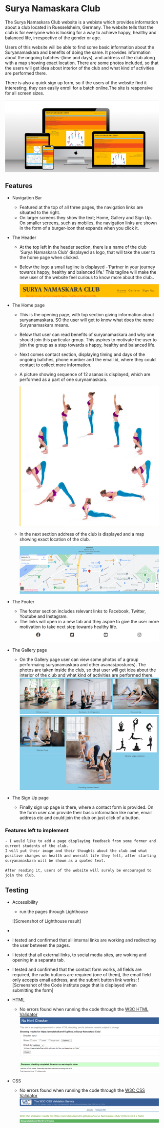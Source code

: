 # Surya Namaskara Club
The Surya Namaskara Club website is a webiste which provides information about a club located in Ruesselsheim, Germany. The website tells that the club is for everyone who is looking for a way to achieve happy, healthy and balanced life, irrespective of the gender or age.

Users of this website will be able to find some basic information about the Suryanamaskara and benefits of doing the same. It provides information about the ongoing batches-(time and days), and address of the club along with a map showing exact location.
There are some photos included, so that the users will get idea about interior of the club and what kind of activities are performed there.  

There is also a quick sign up form, so if the users of the website find it interesting, they can easily enroll for a batch online.The site is responsive for all screen sizes.

![Screenshot of the websites homepage on different devices](assets/images/responsive-website.png) 

## Features
* Navigation Bar
    -   Featured at the top of all three pages, the navigation links are situated to the right. 
    -  On larger screens they show the text; Home, Gallery and Sign Up. On smaller screens, such as mobiles, the navigation links are shown in the form of a burger-icon that expands when you click it.


* The Header
    -  At the top left in the header section, there is a name of the club 'Surya Namaskara Club' displayed as logo, that will take the user to the home page when clicked.   
    -   Below the logo a small tagline is displayed -'Partner in your journey towards happy, healthy and balanced life.' This tagline will make the new user of the website feel curious to know more about the club..

        ![Screenshot of the header containing club logo and navigation bar](/assets/images/header-image.png)

* The Home page

    - This is the opening page, with top section giving information about suryanamaskara. SO the user will get to know what does the name Suryanamaskara means. 
    - Below that user can read benefits of suryanamaskara and why one should join this particular group. This aspires to motivate the user to join the group as a step towards a happy, healthy and balanced life.
    - Next comes contact section, displaying timing and days of the ongoing batches, phone number and the email id, where they could contact to collect more information.
    - A picture showing sequence of 12 asanas is displayed, which are performed as a part of one surynamaskara. 

        ![Screenshot of a picture showing sequence of 12 asanas](/assets/images/sequence-of-asanas.png)

    - In the next section address of the club is displayed and a map showing exact location of the club.

        ![Screenshot of a picture showing address of club and map](/assets/images/map.png)

* The Footer
    -   The footer section includes relevant links to Facebook, Twitter, Youtube  and Instagram.
    -   The links will open in a new tab and they aspire to give the user more motivation to take next step towards healthy life.
![Screenshot of the Footer with social media links](/assets/images/footer.png)

* The Gallery page
    -   On the Gallery page user can view some photos of a group performaing suryanamaskara and other asanas(postures). The photos are taken inside the club, so that user will get idea about the interior of the club and what kind of activities are performed there.       
        ![Screenshot 1 of a gallery showing different yoga poses](/assets/images/Yoga-poses1.png)
        ![Screenshot 2 of a gallery showing different yoga poses](/assets/images/Yoga-poses2.png)

* The Sign Up page
    -   Finally sign up page is there, where a contact form is provided. On the form user can provide their basic information like name, email address etc and could join the club on just click of a button.

### Features left to implement
    
    - I would like to add a page displaying feedback from some former and current students of the club. 
    I will put their image and their thoughts about the club and what positive changes on health and overall life they felt, after starting suryanamaskara will be shown as a quoted text.

    After reading it, users of the website will surely be encouraged to join the club.

## Testing
-   Accessibility
    -   run the pages through Lighthouse 
    
    ![Screenshot of Lighthouse result]
 
-  
-   I tested and confirmed that all internal links are working and redirecting the user between the pages.
-   I tested that all external links, to social media sites, are woking and opening in a separate tab.
-   I tested and confirmed that the contact form works, all fields are required, the radio buttons are required (one of them), the email field only accepts email address, and the submit button link works:
![Screenshot of the Code institute page that is displayed when submitting the form]
    
-   HTML
    -   No errors found when running the code through the [W3C HTML Validator](https://validator.w3.org/)
![Screenshot of the HTML Validator result](/assets/images/html_validator.png)

-   CSS
    -   No errors found when running the code through the [W3C CSS Validator](https://jigsaw.w3.org/css-validator/) 
![Screenshot of the CSS validator result](/assets/images/css_validator.png)    
